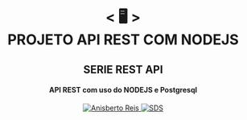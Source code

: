 <h1 align="center">
    < 🖥️ > <br>
PROJETO API REST COM NODEJS
</h1>
    <h2 align="center">
    SERIE REST API
    </h2>
<h4 align="center">
API REST com uso do NODEJS e Postgresql
</h4>
<p align="center">
  <a href="https://github.com/anisberto">
    <img alt="Anisberto Reis" src="https://img.shields.io/badge/Anisberto Reis-DEV-blue">
  </a>
    <a href="https://devsuperior.com.br/">
    <img alt="SDS" src="https://img.shields.io/badge/SDS-DEV--SUPERIOR-PORPLE">
  </a>
</p>
<br>
